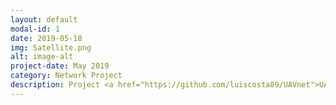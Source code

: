 ```yaml
---
layout: default
modal-id: 1
date: 2019-05-18
img: Satellite.png
alt: image-alt
project-date: May 2019
category: Network Project
description: Project <a href="https://github.com/luiscosta89/UAVnet">UAVnet</a> developed in Python for use in Stealth Communication for UAV Networks for the Masters's Degree in Computer Science at UFRGS.
---
```

